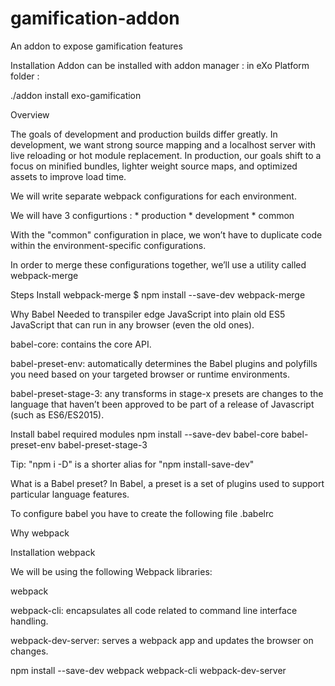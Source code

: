 # gamification-addon 
An addon to expose gamification features


Installation
Addon can be installed with addon manager : in eXo Platform folder :

./addon install exo-gamification 

Overview

The goals of development and production builds differ greatly. In development, we want strong source mapping and a localhost server with live reloading or hot module replacement. In production, our goals shift to a focus on minified bundles, lighter weight source maps, and optimized assets to improve load time.


We will write separate webpack configurations for each environment.

We will have 3 configurtions : * production * development * common

With the "common" configuration in place, we won’t have to duplicate code within the environment-specific configurations.

In order to merge these configurations together, we’ll use a utility called webpack-merge


Steps
Install webpack-merge
$ npm install --save-dev webpack-merge

Why Babel
Needed to transpiler edge JavaScript into plain old ES5 JavaScript that can run in any browser (even the old ones).

babel-core: contains the core API.

babel-preset-env: automatically determines the Babel plugins and polyfills you need based on your targeted browser or runtime environments.

babel-preset-stage-3: any transforms in stage-x presets are changes to the language that haven’t been approved to be part of a release of Javascript (such as ES6/ES2015).

Install babel required modules
npm install --save-dev babel-core babel-preset-env babel-preset-stage-3

Tip: "npm i -D" is a shorter alias for "npm install-save-dev"

What is a Babel preset?
In Babel, a preset is a set of plugins used to support particular language features.

To configure babel you have to create the following file .babelrc

Why webpack

Installation webpack

We will be using the following Webpack libraries:

webpack


webpack-cli: encapsulates all code related to command line interface handling.

webpack-dev-server: serves a webpack app and updates the browser on changes.

npm install --save-dev webpack webpack-cli webpack-dev-server
